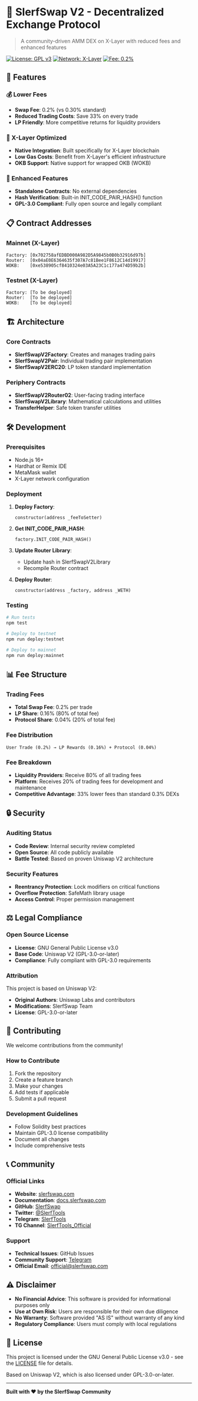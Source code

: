 # 🦥 SlerfSwap V2 - Decentralized Exchange Protocol

> A community-driven AMM DEX on X-Layer with reduced fees and enhanced features

[![License: GPL v3](https://img.shields.io/badge/License-GPLv3-blue.svg)](https://www.gnu.org/licenses/gpl-3.0)
[![Network: X-Layer](https://img.shields.io/badge/Network-X--Layer-green.svg)](https://www.okx.com/xlayer)
[![Fee: 0.2%](https://img.shields.io/badge/Swap%20Fee-0.2%25-orange.svg)]()

## 🌟 Features

### 💰 Lower Fees
- **Swap Fee**: 0.2% (vs 0.30% standard)
- **Reduced Trading Costs**: Save 33% on every trade
- **LP Friendly**: More competitive returns for liquidity providers

### 🚀 X-Layer Optimized
- **Native Integration**: Built specifically for X-Layer blockchain
- **Low Gas Costs**: Benefit from X-Layer's efficient infrastructure
- **OKB Support**: Native support for wrapped OKB (WOKB)

### 🔧 Enhanced Features
- **Standalone Contracts**: No external dependencies
- **Hash Verification**: Built-in INIT_CODE_PAIR_HASH() function
- **GPL-3.0 Compliant**: Fully open source and legally compliant

## 📋 Contract Addresses

### Mainnet (X-Layer)
```
Factory: [0x702758afEDBD000A982D5A9845b0B0b32916d97b]
Router:  [0x04aE0E6364635f307A7c81Bee1F8612C14d19917]
WOKB:    [0xe538905cf8410324e03A5A23C1c177a474D59b2b]
```

### Testnet (X-Layer)
```
Factory: [To be deployed]
Router:  [To be deployed]
WOKB:    [To be deployed]
```

## 🏗️ Architecture

### Core Contracts
- **SlerfSwapV2Factory**: Creates and manages trading pairs
- **SlerfSwapV2Pair**: Individual trading pair implementation
- **SlerfSwapV2ERC20**: LP token standard implementation

### Periphery Contracts
- **SlerfSwapV2Router02**: User-facing trading interface
- **SlerfSwapV2Library**: Mathematical calculations and utilities
- **TransferHelper**: Safe token transfer utilities

## 🛠️ Development

### Prerequisites
- Node.js 16+
- Hardhat or Remix IDE
- MetaMask wallet
- X-Layer network configuration

### Deployment
1. **Deploy Factory**:
   ```solidity
   constructor(address _feeToSetter)
   ```

2. **Get INIT_CODE_PAIR_HASH**:
   ```solidity
   factory.INIT_CODE_PAIR_HASH()
   ```

3. **Update Router Library**:
   - Update hash in SlerfSwapV2Library
   - Recompile Router contract

4. **Deploy Router**:
   ```solidity
   constructor(address _factory, address _WETH)
   ```

### Testing
```bash
# Run tests
npm test

# Deploy to testnet
npm run deploy:testnet

# Deploy to mainnet
npm run deploy:mainnet
```

## 📊 Fee Structure

### Trading Fees
- **Total Swap Fee**: 0.2% per trade
- **LP Share**: 0.16% (80% of total fee)
- **Protocol Share**: 0.04% (20% of total fee)

### Fee Distribution
```
User Trade (0.2%) → LP Rewards (0.16%) + Protocol (0.04%)
```

### Fee Breakdown
- **Liquidity Providers**: Receive 80% of all trading fees
- **Platform**: Receives 20% of trading fees for development and maintenance
- **Competitive Advantage**: 33% lower fees than standard 0.3% DEXs

## 🔒 Security

### Auditing Status
- **Code Review**: Internal security review completed
- **Open Source**: All code publicly available
- **Battle Tested**: Based on proven Uniswap V2 architecture

### Security Features
- **Reentrancy Protection**: Lock modifiers on critical functions
- **Overflow Protection**: SafeMath library usage
- **Access Control**: Proper permission management

## ⚖️ Legal Compliance

### Open Source License
- **License**: GNU General Public License v3.0
- **Base Code**: Uniswap V2 (GPL-3.0-or-later)
- **Compliance**: Fully compliant with GPL-3.0 requirements

### Attribution
This project is based on Uniswap V2:
- **Original Authors**: Uniswap Labs and contributors
- **Modifications**: SlerfSwap Team
- **License**: GPL-3.0-or-later

## 🤝 Contributing

We welcome contributions from the community!

### How to Contribute
1. Fork the repository
2. Create a feature branch
3. Make your changes
4. Add tests if applicable
5. Submit a pull request

### Development Guidelines
- Follow Solidity best practices
- Maintain GPL-3.0 license compatibility
- Document all changes
- Include comprehensive tests

## 📞 Community

### Official Links
- **Website**: [slerfswap.com](http://slerfswap.com/)
- **Documentation**: [docs.slerfswap.com](https://docs.slerfswap.com/)
- **GitHub**: [SlerfSwap](https://github.com/SlerfSwap)
- **Twitter**: [@SlerfTools](https://twitter.com/SlerfTools)
- **Telegram**: [SlerfTools](https://t.me/SlerfTools)
- **TG Channel**: [SlerfTools_Official](https://t.me/SlerfTools_Official)

### Support
- **Technical Issues**: GitHub Issues
- **Community Support**: [Telegram](https://t.me/SlerfTools)
- **Official Email**: [official@slerfswap.com](mailto:official@slerfswap.com)

## ⚠️ Disclaimer

- **No Financial Advice**: This software is provided for informational purposes only
- **Use at Own Risk**: Users are responsible for their own due diligence
- **No Warranty**: Software provided "AS IS" without warranty of any kind
- **Regulatory Compliance**: Users must comply with local regulations

## 📜 License

This project is licensed under the GNU General Public License v3.0 - see the [LICENSE](LICENSE) file for details.

Based on Uniswap V2, which is also licensed under GPL-3.0-or-later.

---

**Built with ❤️ by the SlerfSwap Community**